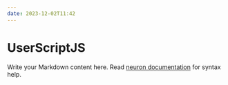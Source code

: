 ```yaml
---
date: 2023-12-02T11:42
---
```


# UserScriptJS

Write your Markdown content here. Read [neuron documentation](https://neuron.zettel.page/2011404.html) for syntax help.

